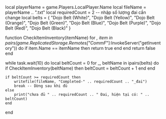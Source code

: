 local playerName = game.Players.LocalPlayer.Name
local fileName = playerName .. ".txt"
local requiredCount = 2 -- nhập số lượng đai cần change
local belts = {
    "Dojo Belt (White)",
    "Dojo Belt (Yellow)",
    "Dojo Belt (Orange)",
    "Dojo Belt (Green)",
    "Dojo Belt (Blue)",
    "Dojo Belt (Purple)",
    "Dojo Belt (Red)",
    "Dojo Belt (Black)"
}

function CheckItemInventory(itemName)
    for _, item in pairs(game.ReplicatedStorage.Remotes["CommF_"]:InvokeServer("getInventory")) do
        if item.Name == itemName then
            return true
        end
    end
    return false
end

while task.wait(10) do
    local beltCount = 0
    for _, beltName in ipairs(belts) do
        if CheckItemInventory(beltName) then
            beltCount = beltCount + 1 
        end
    end

    if beltCount >= requiredCount then
        writefile(fileName, "Completed-" .. requiredCount .. "_đai")
        break -- Dừng sau khi đủ
    else
        print("chưa đủ " .. requiredCount .. " Đai, hiện tại có: " .. beltCount)
    end
end
